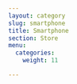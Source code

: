 ```yaml
---
layout: category
slug: smartphone
title: Smartphone
section: Store
menu:
  categories:
    weight: 11

---
```

